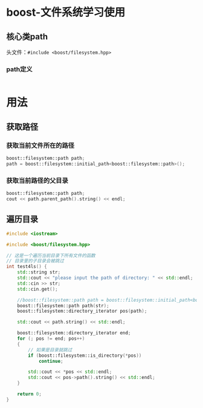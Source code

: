 # boost-文件系统学习使用

## 核心类path

头文件：`#include <boost/filesystem.hpp>`

### path定义

```cpp

```

# 用法

## 获取路径

### 获取当前文件所在的路径

```cpp
boost::filesystem::path path;
path = boost::filesystem::initial_path<boost::filesystem::path>();
```

### 获取当前路径的父目录

```cpp
boost::filesystem::path path;
cout << path.parent_path().string() << endl;
```

## 遍历目录

```cpp
#include <iostream>

#include <boost/filesystem.hpp>

// 这是一个遍历当前目录下所有文件的函数
// 目录里的子目录会被跳过
int test4ls() {
	std::string str;
	std::cout << "please input the path of directory: " << std::endl;
	std::cin >> str;
	std::cin.get();

	//boost::filesystem::path path = boost::filesystem::initial_path<boost::filesystem::path>();
	boost::filesystem::path path(str);
	boost::filesystem::directory_iterator pos(path);

	std::cout << path.string() << std::endl;

	boost::filesystem::directory_iterator end;
	for (; pos != end; pos++)
	{
		// 如果是目录就跳过
		if (boost::filesystem::is_directory(*pos))
			continue;

		std::cout << *pos << std::endl;
		std::cout << pos->path().string() << std::endl;
	}

	return 0;
}

```
